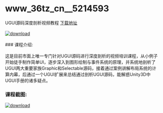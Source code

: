 # www_36tz_cn__5214593
UGUI源码深度剖析视频教程
[下载地址](http://www.36tz.cn/article/5214593 "下载地址")
<br/></br>[![download](http://36tz.cn/muke_img/2020_07_12345-6-300x202.jpg "下载地址")](http://www.36tz.cn/article/5214593 "下载地址")
<br/></br>### 课程介绍:<br/></br>这是目前市面上唯一专门针对UGUI源码进行深度剖析的视频培训课程，从小例子开始徒手制作简单UI，逐步深入到图形绘制与事件系统的原理，并系统地剖析了UGUI两大重要家族Graphic和Selectable源码，接着通过案例讲解布局系统的计算内幕，后通过一个UGUI扩展来总结通过剖析UGUI源码，能解惑Unity3D中UGUI手册的诸多疑点。

### 课程截图:
[![download](http://36tz.cn/muke_img/2020_07_2-82.png "下载地址")](http://www.36tz.cn/article/5214593 "下载地址")
